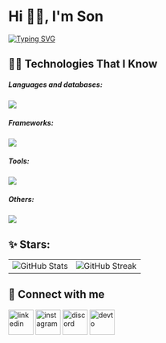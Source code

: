 <h1>Hi 👋🏼, I'm Son</h1>
<a href="https://git.io/typing-svg"><img src="https://readme-typing-svg.demolab.com?font=Fira+Code&pause=2000&width=700&lines=A+passionate+full-stack+developer+from+Vietnam." alt="Typing SVG" /></a><h2>🧑‍💻 Technologies That I Know</h2>
<h5>Languages and databases:</h5>
<a href="https://skillicons.dev">
    <img src="https://skillicons.dev/icons?i=cs,ts,html,css,postgres,mysql">
</a>

<h5>Frameworks:</h5>
<a href="https://skillicons.dev">
    <img src="https://skillicons.dev/icons?i=dotnet,nextjs,angular,react">
</a>

<h5>Tools:</h5>
<a href="https://skillicons.dev">
    <img src="https://skillicons.dev/icons?i=rider,webstorm,vscode,arduino,git,github,postman">
</a>

<h5>Others:</h5>
<a href="https://skillicons.dev">
    <img src="https://skillicons.dev/icons?i=tailwind,kafka,rabbitmq,docker,githubactions,firebase,azure,netlify,vercel">
</a>
  
<br/>
<h2>✨ Stars:</h2>
<div align="center">
  <table>
    <tr>
      <!-- GitHub Stats -->
      <td>
        <img src="https://github-readme-stats.vercel.app/api?username=sonnh37&theme=neon&hide_border=true&include_all_commits=true&count_private=true" alt="GitHub Stats" />
      </td>
      <!-- GitHub Streak -->
      <td>
        <img src="https://nirzak-streak-stats.vercel.app/?user=sonnh37&theme=neon&hide_border=true" alt="GitHub Streak" />
      </td>
    </tr>
  </table>
</div>

<h2>🤝 Connect with me</h2>
<a href="https://www.linkedin.com/in/sonnhoang/" target="blank"><img align="center" src="https://user-images.githubusercontent.com/88904952/234979284-68c11d7f-1acc-4f0c-ac78-044e1037d7b0.png" alt="linkedin" height="50" width="50"></a>
<a href="https://www.instagram.com/_sonnhoang/" target="blank"><img align="center" src="https://user-images.githubusercontent.com/88904952/234981169-2dd1e58f-4b7e-468c-8213-034ba62156c3.png" alt="instagram" height="50" width="50"></a>
<a href="https://discord.com/invite/zKTh3B58/" target="blank"><img align="center" src="https://user-images.githubusercontent.com/88904952/234982627-019fd336-6248-453c-9b05-97c13fd1d207.png" alt="discord" height="50" width="50"></a>
<a href="https://dev.to/sonnhoang/" target="blank"><img align="center" src="https://skillicons.dev/icons?i=devto&theme=light" alt="devto" height="50" width="50"></a>


